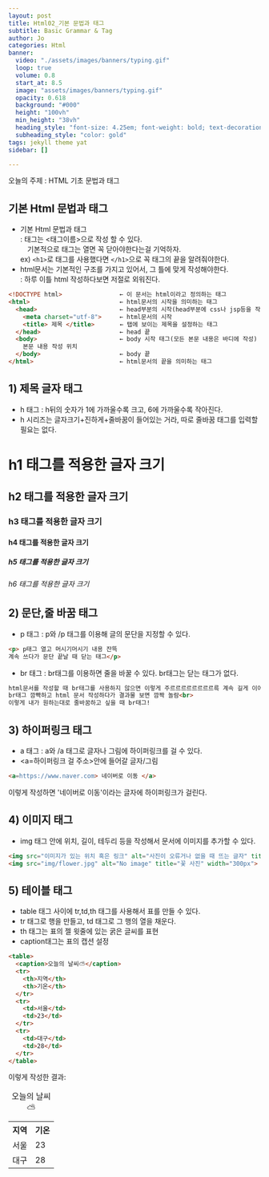 ```yaml
---
layout: post
title: Html02_기본 문법과 태그
subtitle: Basic Grammar & Tag
author: Jo
categories: Html
banner:
  video: "./assets/images/banners/typing.gif"
  loop: true
  volume: 0.8
  start_at: 8.5
  image: "assets/images/banners/typing.gif"
  opacity: 0.618
  background: "#000"
  height: "100vh"
  min_height: "38vh"
  heading_style: "font-size: 4.25em; font-weight: bold; text-decoration: underline"
  subheading_style: "color: gold"
tags: jekyll theme yat
sidebar: []

---
```


오늘의 주제 : HTML 기초 문법과 태그<br>
  
## 기본 Html 문법과 태그

- 기본 Html 문법과 태그 <br>
  :  태그는 <태그이름>으로 작성 할 수 있다.<br> 
 　기본적으로 태그는 열면 꼭 닫아야한다는걸 기억하자.<br>
    ex) `<h1>`로 태그를 사용했다면 `</h1>`으로 꼭 태그의 끝을 알려줘야한다.<br>
- html문서는 기본적인 구조를 가지고 있어서, 그 틀에 맞게 작성해야한다.<br>
 : 하루 이틀 html 작성하다보면 저절로 외워진다.<br>
 
```html
<!DOCTYPE html>                ← 이 문서는 html이라고 정의하는 태그
<html>                         ← html문서의 시작을 의미하는 태그
  <head>                       ← head부분의 시작(head부분에 css나 jsp등을 작성할 수 있다.)
    <meta charset="utf-8">     ← html문서의 시작
    <title> 제목 </title>       ← 탭에 보이는 제목을 설정하는 태그
  </head>                      ← head 끝
  <body>                       ← body 시작 태그(모든 본문 내용은 바디에 작성)
    본문 내용 작성 위치
  </body>                      ← body 끝
</html>                        ← html문서의 끝을 의미하는 태그
```
   
## 1) 제목 글자 태그
 - h 태그 : h뒤의 숫자가 1에 가까울수록 크고, 6에 가까울수록 작아진다.<br>
 - h 시리즈는 글자크기+진하게+줄바꿈이 들어있는 거라, 따로 줄바꿈 태그를 입력할 필요는 없다.<br>

<h1>h1 태그를 적용한 글자 크기</h1>
<h2>h2 태그를 적용한 글자 크기</h2>
<h3>h3 태그를 적용한 글자 크기</h3>
<h4>h4 태그를 적용한 글자 크기</h4>
<h5>h5 태그를 적용한 글자 크기</h5>
<h6>h6 태그를 적용한 글자 크기</h6>

## 2) 문단,줄 바꿈 태그
 - p 태그 : p와 /p 태그를 이용해 글의 문단을 지정할 수 있다.
 ```html
<p> p태그 열고 머시기머시기 내용 잔뜩
계속 쓰다가 문단 끝날 때 닫는 태그</p>
```
 - br 태그 : br태그를 이용하면 줄을 바꿀 수 있다. br태그는 닫는 태그가 없다.
 ```html
html문서를 작성할 때 br태그를 사용하지 않으면 이렇게 주르르르르르르르르륵 계속 길게 이어지게 써진다. 그래서 잊지말고 br태그를 꼭 써줘야한다.
br태그 깜빡하고 html 문서 작성하다가 결과물 보면 깜짝 놀람<br>
이렇게 내가 원하는대로 줄바꿈하고 싶을 때 br태그!
```
## 3) 하이퍼링크 태그
 - a 태그 : a와 /a 태그로 글자나 그림에 하이퍼링크를 걸 수 있다.
 - <a=하이퍼링크 걸 주소>안에 들어갈 글자/그림 </a>
 ```html
<a=https://www.naver.com> 네이버로 이동 </a>
```
이렇게 작성하면 '네이버로 이동'이라는 글자에 하이퍼링크가 걸린다.<br>
## 4) 이미지 태그
 - img 태그 안에 위치, 길이, 테두리 등을 작성해서 문서에 이미지를 추가할 수 있다.
```html
<img src="이미지가 있는 위치 혹은 링크" alt="사진이 오류거나 없을 때 뜨는 글자" title="마우스 올리면 뜨는 글자">
<img src="img/flower.jpg" alt="No image" title="꽃 사진" width="300px">
```
## 5) 테이블 태그
 - table 태그 사이에 tr,td,th 태그를 사용해서 표를 만들 수 있다.
 - tr 태그로 행을 만들고, td 태그로 그 행의 열을 채운다.
 - th 태그는 표의 젤 윗줄에 있는 굵은 글씨를 표현
 - caption태그는 표의 캡션 설정

```html
<table>
  <caption>오늘의 날씨⛅</caption>
  <tr>
    <th>지역</th>
    <th>기온</th>
  </tr>
  <tr>
    <td>서울</td>
    <td>23</td>
  </tr>
  <tr>
    <td>대구</td>
    <td>28</td>
  </tr>
</table>
```
이렇게 작성한 결과:
 <table>
  <caption>오늘의 날씨⛅</caption>
  <tr>
    <th>지역</th>
    <th>기온</th>
  </tr>
  <tr>
    <td>서울</td>
    <td>23</td>
  </tr>
  <tr>
    <td>대구</td>
    <td>28</td>
  </tr>
</table>








